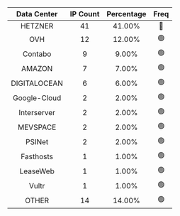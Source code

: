 | Data Center | IP Count | Percentage | Freq |
|:------------:|:--------:|:-----------:|:-----:|
| HETZNER | 41 | 41.00% | 🔴 |
| OVH | 12 | 12.00% | 🟢 |
| Contabo | 9 | 9.00% | 🟢 |
| AMAZON | 7 | 7.00% | 🟢 |
| DIGITALOCEAN | 6 | 6.00% | 🟢 |
| Google-Cloud | 2 | 2.00% | 🟢 |
| Interserver | 2 | 2.00% | 🟢 |
| MEVSPACE | 2 | 2.00% | 🟢 |
| PSINet | 2 | 2.00% | 🟢 |
| Fasthosts | 1 | 1.00% | 🟢 |
| LeaseWeb | 1 | 1.00% | 🟢 |
| Vultr | 1 | 1.00% | 🟢 |
| OTHER | 14 | 14.00% | 🟢 |